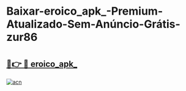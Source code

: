 # Baixar-eroico_apk_-Premium-Atualizado-Sem-Anúncio-Grátis-zur86

# <h2><a href="https://a9pm69.esa.edu.pl?src=eroico_apk_&ref=zur86">🔗👉 🔴 eroico_apk_</a></h2>

[![acn](https://github.com/user-attachments/assets/0f9c940e-d8b0-45ae-aac7-cd30a18b3e1c)](https://a9pm69.esa.edu.pl?src=eroico_apk_&ref=zur86)

